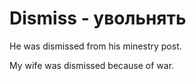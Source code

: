 # Dismiss - увольнять




He was dismissed from his minestry post.

My wife was dismissed because of war.